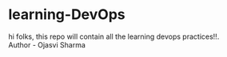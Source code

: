 # learning-DevOps
hi folks, this repo will contain all the learning devops practices!!.
<br>
Author - Ojasvi Sharma

